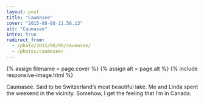 ```yaml
---
layout: post
title: "Caumasee"
cover: "2015-08-08-11.56.13"
alt: "Caumasee"
intro: true
redirect_from:
  - /photo/2015/08/08/caumasee/
  - /photos/caumasee/
---
```


{% assign filename = page.cover %}
{% assign alt = page.alt %}
{% include responsive-image.html %}

Caumasee. Said to be Switzerland’s most beautiful lake. Me and Linda spent the weekend in the vicinity. Somehow, I get the feeling that I’m in Canada.
